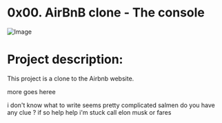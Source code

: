 # 0x00. AirBnB clone - The console
![Image](https://i.imgur.com/9vI2cVB.png)

# Project description:
This project is a clone to the Airbnb website.

more goes heree

i don't know what to write
seems pretty complicated
salmen do you have any clue ?
if so help
help i'm stuck call elon musk
or fares 

